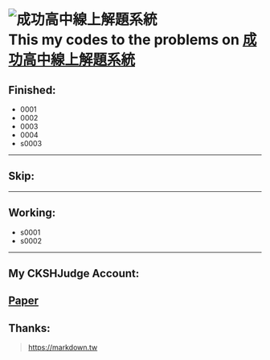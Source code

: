 ![成功高中線上解題系統](https://github.com/simbafs/ckshjudge/blob/master/img/icon.png)  
This my codes to the problems on [成功高中線上解題系統](203.64.138.177)
=======================================================================
**Finished:**  
-----------

* 0001  
* 0002  
* 0003  
* 0004  
* s0003

---
**Skip:**  
------------
---
**Working:**  
------------

* s0001   
* s0002  

---

**My CKSHJudge Account:**  
-------------------------
[Paper](http://203.64.138.177/user-home?username=paper)
---
**Thanks:**  
-----------
><https://markdown.tw>  


